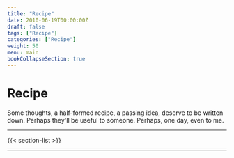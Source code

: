 ```yaml
---
title: "Recipe"
date: 2010-06-19T00:00:00Z
draft: false
tags: ["Recipe"]
categories: ["Recipe"]
weight: 50
menu: main
bookCollapseSection: true
---
```


# Recipe

Some thoughts, a half-formed recipe, a passing idea, deserve to be written down.
Perhaps they'll be useful to someone.
Perhaps, one day, even to me.

---

{{< section-list >}}

---

